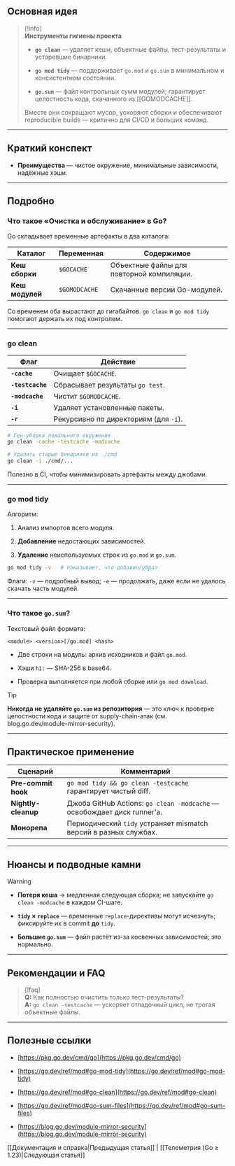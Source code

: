 ## Основная идея

> [!info]  
> **Инструменты гигиены проекта**
> 
> - **`go clean`** — удаляет кеши, объектные файлы, тест-результаты и устаревшие бинарники.
>     
> - **`go mod tidy`** — поддерживает `go.mod` и `go.sum` в минимальном и консистентном состоянии.
>     
> - **`go.sum`** — файл контрольных сумм модулей; гарантирует целостность кода, скачанного из [[GOMODCACHE]].
>     
> 
> Вместе они сокращают мусор, ускоряют сборки и обеспечивают reproducible builds — критично для CI/CD и больших команд.

---

## Краткий конспект

- **Преимущества** — чистое окружение, минимальные зависимости, надёжные хэши.

---

## Подробно

### Что такое «Очистка и обслуживание» в Go?

Go складывает временные артефакты в два каталога:

|Каталог|Переменная|Содержимое|
|---|---|---|
|**Кеш сборки**|`$GOCACHE`|Объектные файлы для повторной компиляции.|
|**Кеш модулей**|`$GOMODCACHE`|Скачанные версии Go-модулей.|

Со временем оба вырастают до гигабайтов. `go clean` и `go mod tidy` помогают держать их под контролем.

---

### go clean

|Флаг|Действие|
|---|---|
|**`-cache`**|Очищает `$GOCACHE`.|
|**`-testcache`**|Сбрасывает результаты `go test`.|
|**`-modcache`**|Чистит `$GOMODCACHE`.|
|**`-i`**|Удаляет установленные пакеты.|
|**`-r`**|Рекурсивно по директориям (для `-i`).|

```bash
# Ген-уборка локального окружения
go clean -cache -testcache -modcache

# Удалить старые бинарники из ./cmd
go clean -i ./cmd/...
```

Полезно в CI, чтобы минимизировать артефакты между джобами.

---

### go mod tidy

Алгоритм:

1. Анализ импортов всего модуля.
    
2. **Добавление** недостающих зависимостей.
    
3. **Удаление** неиспользуемых строк из `go.mod` и `go.sum`.
    

```bash
go mod tidy -v   # показывает, что добавил/убрал
```

Флаги: `-v` — подробный вывод; `-e` — продолжать, даже если не удалось скачать часть модулей.

---

### Что такое `go.sum`?

Текстовый файл формата:

```
<module> <version>[/go.mod] <hash>
```

- Две строки на модуль: архив исходников и файл `go.mod`.
    
- Хэши `h1:` — SHA-256 в base64.
    
- Проверка выполняется при любой сборке или `go mod download`.
    

> [!tip]  
> **Никогда не удаляйте `go.sum` из репозитория** — это ключ к проверке целостности кода и защите от supply-chain-атак (см. blog.go.dev/module-mirror-security).

---

## Практическое применение

|Сценарий|Комментарий|
|---|---|
|**Pre-commit hook**|`go mod tidy && go clean -testcache` гарантирует чистый diff.|
|**Nightly-cleanup**|Джоба GitHub Actions: `go clean -modcache` — освобождает диск runner’а.|
|**Монорепа**|Периодический `tidy` устраняет mismatch версий в разных службах.|

---

## Нюансы и подводные камни

> [!warning]
> 
> - **Потеря кеша** → медленная следующая сборка; не запускайте `go clean -modcache` в каждом CI-шаге.
>     
> - **`tidy` × `replace`** — временные `replace`-директивы могут исчезнуть; фиксируйте их в commit **до** `tidy`.
>     
> - **Большие `go.sum`** — файл растёт из-за косвенных зависимостей; это нормально.
>     

---

## Рекомендации и FAQ

> [!faq]  
> **Q:** Как полностью очистить только тест-результаты?  
> **A:** `go clean -testcache` — ускоряет отладочный цикл, не трогая объектные файлы.

---

## Полезные ссылки

- [https://pkg.go.dev/cmd/go](https://pkg.go.dev/cmd/go)
    
- [https://go.dev/ref/mod#go-mod-tidy](https://go.dev/ref/mod#go-mod-tidy)
    
- [https://go.dev/ref/mod#go-clean](https://go.dev/ref/mod#go-clean)
    
- [https://go.dev/ref/mod#go-sum-files](https://go.dev/ref/mod#go-sum-files)
    
- [https://blog.go.dev/module-mirror-security](https://blog.go.dev/module-mirror-security)
    

[[Документация и справка|Предыдущая статья]] | [[Телеметрия (Go ≥ 1.23)|Следующая статья]]